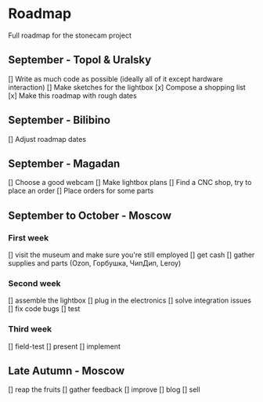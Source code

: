 # Roadmap
Full roadmap for the stonecam project

## September - Topol & Uralsky
[] Write as much code as possible (ideally all of it except hardware interaction)
[] Make sketches for the lightbox
[x] Compose a shopping list
[x] Make this roadmap with rough dates

## September - Bilibino
[] Adjust roadmap dates

## September - Magadan
[] Choose a good webcam
[] Make lightbox plans
[] Find a CNC shop, try to place an order
[] Place orders for some parts

## September to October - Moscow
### First week
[] visit the museum and make sure you're still employed
[] get cash
[] gather supplies and parts (Ozon, Горбушка, ЧипДип, Leroy)
### Second week
[] assemble the lightbox
[] plug in the electronics
[] solve integration issues
[] fix code bugs
[] test
### Third week
[] field-test
[] present
[] implement

## Late Autumn - Moscow
[] reap the fruits
[] gather feedback
[] improve
[] blog
[] sell